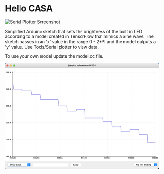 # Hello CASA

![Serial Plotter Screenshot](images/ezgif-3.gif)

Simplified Arduino sketch that sets the brightness of the built in LED according to a model created in TensorFlow that mimics a Sine wave.
The sketch passes in an 'x' value in the range 0 - 2*PI and the model outputs a 'y' value. Use Tools/Serial plotter to view data.

To use your own model update the model.cc file.

![Serial Plotter Screenshot](images/plotter.jpg)
